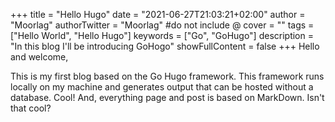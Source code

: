 +++
title = "Hello Hugo"
date = "2021-06-27T21:03:21+02:00"
author = "Moorlag"
authorTwitter = "Moorlag" #do not include @
cover = ""
tags = ["Hello World", "Hello Hugo"]
keywords = ["Go", "GoHugo"]
description = "In this blog I'll be introducing GoHogo"
showFullContent = false
+++
Hello and welcome,

This is my first blog based on the Go Hugo framework.
This framework runs locally on my machine and generates output that can be hosted without a database.
Cool! And, everything page and post is based on MarkDown. Isn't that cool?
